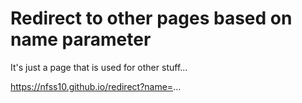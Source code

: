 # Redirect to other pages based on name parameter

It's just a page that is used for other stuff...

https://nfss10.github.io/redirect?name=...
